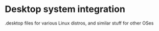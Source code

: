# Desktop system integration

.desktop files for various Linux distros, and similar stuff for other OSes

